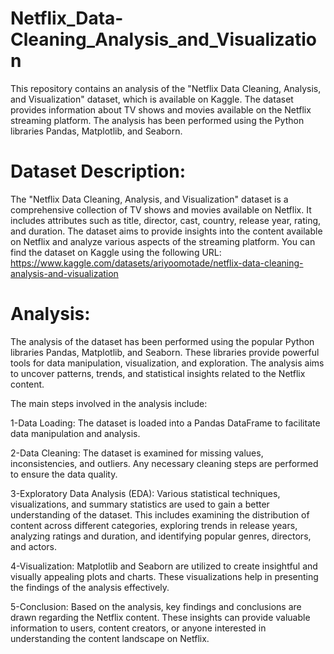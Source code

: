 # Netflix_Data-Cleaning_Analysis_and_Visualization
This repository contains an analysis of the "Netflix Data Cleaning, Analysis, and Visualization" dataset, which is available on Kaggle. The dataset provides information about TV shows and movies available on the Netflix streaming platform. The analysis has been performed using the Python libraries Pandas, Matplotlib, and Seaborn.

# Dataset Description:

The "Netflix Data Cleaning, Analysis, and Visualization" dataset is a comprehensive collection of TV shows and movies available on Netflix. It includes attributes such as title, director, cast, country, release year, rating, and duration. The dataset aims to provide insights into the content available on Netflix and analyze various aspects of the streaming platform.
You can find the dataset on Kaggle using the following URL: https://www.kaggle.com/datasets/ariyoomotade/netflix-data-cleaning-analysis-and-visualization

# Analysis:

The analysis of the dataset has been performed using the popular Python libraries Pandas, Matplotlib, and Seaborn. These libraries provide powerful tools for data manipulation, visualization, and exploration. The analysis aims to uncover patterns, trends, and statistical insights related to the Netflix content.

The main steps involved in the analysis include:

  1-Data Loading: The dataset is loaded into a Pandas DataFrame to facilitate data manipulation and analysis.

  2-Data Cleaning: The dataset is examined for missing values, inconsistencies, and outliers. Any necessary cleaning steps are performed to ensure the data quality.

  3-Exploratory Data Analysis (EDA): Various statistical techniques, visualizations, and summary statistics are used to gain a better understanding of the dataset. This includes examining the distribution of content across different categories, exploring trends in release years, analyzing ratings and duration, and identifying popular genres, directors, and actors.

  4-Visualization: Matplotlib and Seaborn are utilized to create insightful and visually appealing plots and charts. These visualizations help in presenting the findings of the analysis effectively.

  5-Conclusion: Based on the analysis, key findings and conclusions are drawn regarding the Netflix content. These insights can provide valuable information to users, content creators, or anyone interested in understanding the content landscape on Netflix.

